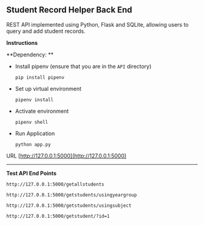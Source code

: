 ## Student Record Helper Back End

REST API implemented using Python, Flask and SQLite, allowing users to query and add student records.

**Instructions**

**Dependency: **

- Install pipenv (ensure that you are in the `API` directory)

  `pip install pipenv`

- Set up virtual environment

  `pipenv install`

- Activate environment

  `pipenv shell`

- Run Application

  `python app.py`

URL [http://127.0.0.1:5000](http://127.0.0.1:5000)

---

**Test API End Points**

`http://127.0.0.1:5000/getallstudents`

`http://127.0.0.1:5000/getstudents/usingyeargroup`

`http://127.0.0.1:5000/getstudents/usingsubject`

`http://127.0.0.1:5000/getstudent/?id=1`
